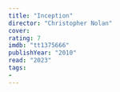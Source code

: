 ```yaml
---
title: "Inception"
director: "Christopher Nolan"
cover: 
rating: 7
imdb: "tt1375666"
publishYear: "2010"
read: "2023"
tags:
- 
---
```

